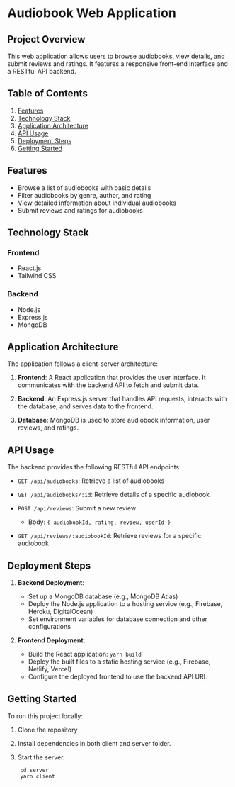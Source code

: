 # Audiobook Web Application

## Project Overview

This web application allows users to browse audiobooks, view details, and submit reviews and ratings. It features a responsive front-end interface and a RESTful API backend.

## Table of Contents

1. [Features](#features)
2. [Technology Stack](#technology-stack)
3. [Application Architecture](#application-architecture)
4. [API Usage](#api-usage)
5. [Deployment Steps](#deployment-steps)
6. [Getting Started](#getting-started)

## Features

- Browse a list of audiobooks with basic details
- Filter audiobooks by genre, author, and rating
- View detailed information about individual audiobooks
- Submit reviews and ratings for audiobooks

## Technology Stack

### Frontend

- React.js
- Tailwind CSS

### Backend

- Node.js
- Express.js
- MongoDB

## Application Architecture

The application follows a client-server architecture:

1. **Frontend**: A React application that provides the user interface. It communicates with the backend API to fetch and submit data.

2. **Backend**: An Express.js server that handles API requests, interacts with the database, and serves data to the frontend.

3. **Database**: MongoDB is used to store audiobook information, user reviews, and ratings.

## API Usage

The backend provides the following RESTful API endpoints:

- `GET /api/audiobooks`: Retrieve a list of audiobooks

- `GET /api/audiobooks/:id`: Retrieve details of a specific audiobook

- `POST /api/reviews`: Submit a new review

  - Body: `{ audiobookId, rating, review, userId }`

- `GET /api/reviews/:audiobookId`: Retrieve reviews for a specific audiobook

## Deployment Steps

1. **Backend Deployment**:

   - Set up a MongoDB database (e.g., MongoDB Atlas)
   - Deploy the Node.js application to a hosting service (e.g., Firebase, Heroku, DigitalOcean)
   - Set environment variables for database connection and other configurations

2. **Frontend Deployment**:
   - Build the React application: `yarn build`
   - Deploy the built files to a static hosting service (e.g., Firebase, Netlify, Vercel)
   - Configure the deployed frontend to use the backend API URL

## Getting Started

To run this project locally:

1. Clone the repository

2. Install dependencies in both client and server folder.

3. Start the server.

```
    cd server
    yarn client
```
